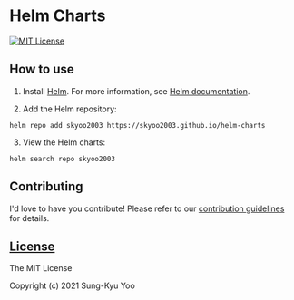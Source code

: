 # Helm Charts

[![MIT License](https://img.shields.io/github/license/skyoo2003/helm-charts?style=plastic)](https://github.com/skyoo2003/helm-charts/blob/main/LICENSE)

## How to use

1. Install [Helm](https://helm.sh). For more information, see [Helm documentation](https://helm.sh/docs/).

2. Add the Helm repository:

  ```console
  helm repo add skyoo2003 https://skyoo2003.github.io/helm-charts
  ```

3. View the Helm charts:

  ```console
  helm search repo skyoo2003
  ```

## Contributing

I'd love to have you contribute! Please refer to our [contribution guidelines](CONTRIBUTING.md) for details.

## [License](LICENSE)

The MIT License

Copyright (c) 2021 Sung-Kyu Yoo
